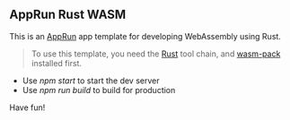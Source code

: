 ## AppRun Rust WASM

This is an [AppRun](https://github.com/yysun/apprun) app template for developing WebAssembly using Rust.

> To use this template, you need the [Rust](https://www.rust-lang.org/tools/install) tool chain, and [wasm-pack](https://rustwasm.github.io/wasm-pack/) installed first.



* Use _npm start_ to start the dev server
* Use _npm run build_ to build for production

Have fun!